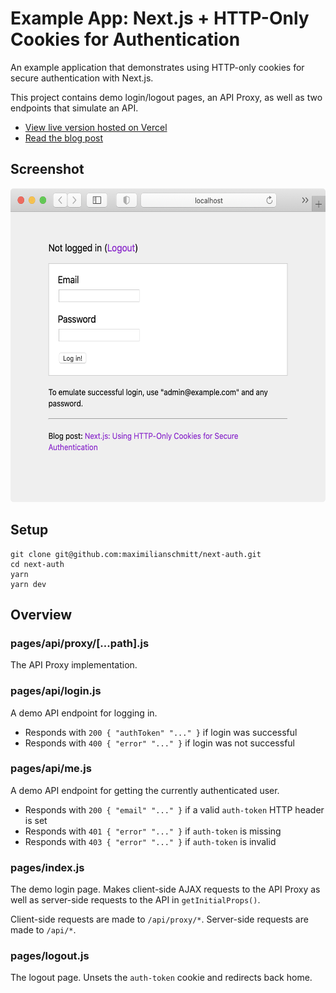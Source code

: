 # Example App: Next.js + HTTP-Only Cookies for Authentication

An example application that demonstrates using HTTP-only cookies for secure authentication with Next.js.

This project contains demo login/logout pages, an API Proxy, as well as two endpoints that simulate an API.

-   [View live version hosted on Vercel](https://next-auth.maximilianschmitt.vercel.app)
-   [Read the blog post](https://maxschmitt.me/posts/next-js-http-only-cookie-auth-tokens)

## Screenshot

<img src="./screenshot.png" width="574" height="502">

## Setup

```
git clone git@github.com:maximilianschmitt/next-auth.git
cd next-auth
yarn
yarn dev
```

## Overview

### pages/api/proxy/[...path].js

The API Proxy implementation.

### pages/api/login.js

A demo API endpoint for logging in.

-   Responds with `200 { "authToken" "..." }` if login was successful
-   Responds with `400 { "error" "..." }` if login was not successful

### pages/api/me.js

A demo API endpoint for getting the currently authenticated user.

-   Responds with `200 { "email" "..." }` if a valid `auth-token` HTTP header is set
-   Responds with `401 { "error" "..." }` if `auth-token` is missing
-   Responds with `403 { "error" "..." }` if `auth-token` is invalid

### pages/index.js

The demo login page. Makes client-side AJAX requests to the API Proxy as well as server-side requests to the API in `getInitialProps()`.

Client-side requests are made to `/api/proxy/*`. Server-side requests are made to `/api/*`.

### pages/logout.js

The logout page. Unsets the `auth-token` cookie and redirects back home.
